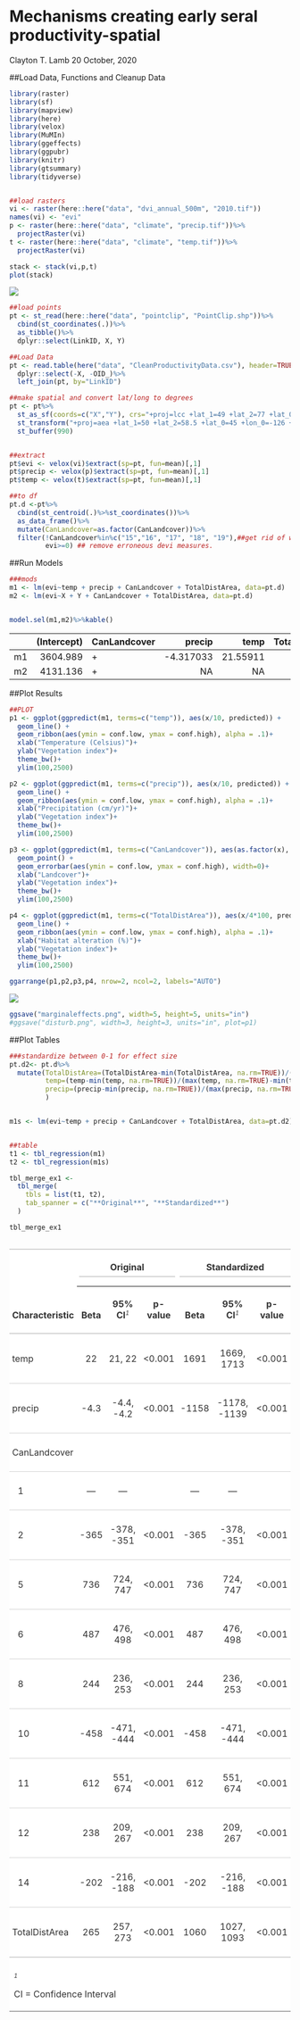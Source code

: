 Mechanisms creating early seral productivity-spatial
================
Clayton T. Lamb
20 October, 2020

\#\#Load Data, Functions and Cleanup Data

``` r
library(raster)
library(sf)
library(mapview)
library(here)
library(velox)
library(MuMIn)
library(ggeffects)
library(ggpubr)
library(knitr)
library(gtsummary)
library(tidyverse)


##load rasters
vi <- raster(here::here("data", "dvi_annual_500m", "2010.tif"))
names(vi) <- "evi"
p <- raster(here::here("data", "climate", "precip.tif"))%>%
  projectRaster(vi)
t <- raster(here::here("data", "climate", "temp.tif"))%>%
  projectRaster(vi)

stack <- stack(vi,p,t)
plot(stack)
```

![](README_files/figure-gfm/Load%20Data-1.png)<!-- -->

``` r
##load points
pt <- st_read(here::here("data", "pointclip", "PointClip.shp"))%>%
  cbind(st_coordinates(.))%>%
  as_tibble()%>%
  dplyr::select(LinkID, X, Y)

##Load Data
pt <- read.table(here("data", "CleanProductivityData.csv"), header=TRUE, sep=",")%>%
  dplyr::select(-X, -OID_)%>%
  left_join(pt, by="LinkID")

##make spatial and convert lat/long to degrees
pt <- pt%>%
  st_as_sf(coords=c("X","Y"), crs="+proj=lcc +lat_1=49 +lat_2=77 +lat_0=49 +lon_0=-95 +x_0=0 +y_0=0 +datum=NAD83 +units=m +no_defs +ellps=GRS80 +towgs84=0,0,0")%>%
  st_transform("+proj=aea +lat_1=50 +lat_2=58.5 +lat_0=45 +lon_0=-126 +x_0=1000000 +y_0=0 +ellps=GRS80 +towgs84=0,0,0,0,0,0,0 +units=m +no_defs")%>%
  st_buffer(990)


##extract 
pt$evi <- velox(vi)$extract(sp=pt, fun=mean)[,1]
pt$precip <- velox(p)$extract(sp=pt, fun=mean)[,1]
pt$temp <- velox(t)$extract(sp=pt, fun=mean)[,1]

##to df
pt.d <-pt%>%
  cbind(st_centroid(.)%>%st_coordinates())%>%
  as_data_frame()%>%
  mutate(CanLandcover=as.factor(CanLandcover))%>%
  filter(!CanLandcover%in%c("15","16", "17", "18", "19"),##get rid of water, ice, and cities
         evi>=0) ## remove erroneous devi measures.
```

\#\#Run Models

``` r
###mods
m1 <- lm(evi~temp + precip + CanLandcover + TotalDistArea, data=pt.d)
m2 <- lm(evi~X + Y + CanLandcover + TotalDistArea, data=pt.d)


model.sel(m1,m2)%>%kable()
```

|    | (Intercept) | CanLandcover |     precip |     temp | TotalDistArea |           X |          Y | df |     logLik |    AICc |    delta | weight |
| -- | ----------: | :----------- | ---------: | -------: | ------------: | ----------: | ---------: | -: | ---------: | ------: | -------: | -----: |
| m1 |    3604.989 | \+           | \-4.317033 | 21.55911 |      265.0760 |          NA |         NA | 13 | \-953665.8 | 1907358 |    0.000 |      1 |
| m2 |    4131.136 | \+           |         NA |       NA |      203.6883 | \-0.0007933 | \-0.000922 | 13 | \-955794.5 | 1911615 | 4257.377 |      0 |

\#\#Plot Results

``` r
##PLOT
p1 <- ggplot(ggpredict(m1, terms=c("temp")), aes(x/10, predicted)) +
  geom_line() +
  geom_ribbon(aes(ymin = conf.low, ymax = conf.high), alpha = .1)+
  xlab("Temperature (Celsius)")+
  ylab("Vegetation index")+
  theme_bw()+
  ylim(100,2500)

p2 <- ggplot(ggpredict(m1, terms=c("precip")), aes(x/10, predicted)) +
  geom_line() +
  geom_ribbon(aes(ymin = conf.low, ymax = conf.high), alpha = .1)+
  xlab("Precipitation (cm/yr)")+
  ylab("Vegetation index")+
  theme_bw()+
  ylim(100,2500)

p3 <- ggplot(ggpredict(m1, terms=c("CanLandcover")), aes(as.factor(x), predicted)) +
  geom_point() +
  geom_errorbar(aes(ymin = conf.low, ymax = conf.high), width=0)+
  xlab("Landcover")+
  ylab("Vegetation index")+
  theme_bw()+
  ylim(100,2500)

p4 <- ggplot(ggpredict(m1, terms=c("TotalDistArea")), aes(x/4*100, predicted)) +
  geom_line() +
  geom_ribbon(aes(ymin = conf.low, ymax = conf.high), alpha = .1)+
  xlab("Habitat alteration (%)")+
  ylab("Vegetation index")+
  theme_bw()+
  ylim(100,2500)

ggarrange(p1,p2,p3,p4, nrow=2, ncol=2, labels="AUTO")
```

![](README_files/figure-gfm/results-1.png)<!-- -->

``` r
ggsave("marginaleffects.png", width=5, height=5, units="in")
#ggsave("disturb.png", width=3, height=3, units="in", plot=p1)
```

\#\#Plot Tables

``` r
###standardize between 0-1 for effect size
pt.d2<- pt.d%>%
  mutate(TotalDistArea=(TotalDistArea-min(TotalDistArea, na.rm=TRUE))/(max(TotalDistArea, na.rm=TRUE)-min(TotalDistArea, na.rm=TRUE)),
         temp=(temp-min(temp, na.rm=TRUE))/(max(temp, na.rm=TRUE)-min(temp, na.rm=TRUE)),
         precip=(precip-min(precip, na.rm=TRUE))/(max(precip, na.rm=TRUE)-min(precip, na.rm=TRUE))
         )


m1s <- lm(evi~temp + precip + CanLandcover + TotalDistArea, data=pt.d2)


##table
t1 <- tbl_regression(m1)
t2 <- tbl_regression(m1s)

tbl_merge_ex1 <-
  tbl_merge(
    tbls = list(t1, t2),
    tab_spanner = c("**Original**", "**Standardized**")
  )

tbl_merge_ex1
```

<!--html_preserve-->

<style>html {
  font-family: -apple-system, BlinkMacSystemFont, 'Segoe UI', Roboto, Oxygen, Ubuntu, Cantarell, 'Helvetica Neue', 'Fira Sans', 'Droid Sans', Arial, sans-serif;
}

#ayuyumzsqg .gt_table {
  display: table;
  border-collapse: collapse;
  margin-left: auto;
  margin-right: auto;
  color: #333333;
  font-size: 16px;
  background-color: #FFFFFF;
  width: auto;
  border-top-style: solid;
  border-top-width: 2px;
  border-top-color: #A8A8A8;
  border-right-style: none;
  border-right-width: 2px;
  border-right-color: #D3D3D3;
  border-bottom-style: solid;
  border-bottom-width: 2px;
  border-bottom-color: #A8A8A8;
  border-left-style: none;
  border-left-width: 2px;
  border-left-color: #D3D3D3;
}

#ayuyumzsqg .gt_heading {
  background-color: #FFFFFF;
  text-align: center;
  border-bottom-color: #FFFFFF;
  border-left-style: none;
  border-left-width: 1px;
  border-left-color: #D3D3D3;
  border-right-style: none;
  border-right-width: 1px;
  border-right-color: #D3D3D3;
}

#ayuyumzsqg .gt_title {
  color: #333333;
  font-size: 125%;
  font-weight: initial;
  padding-top: 4px;
  padding-bottom: 4px;
  border-bottom-color: #FFFFFF;
  border-bottom-width: 0;
}

#ayuyumzsqg .gt_subtitle {
  color: #333333;
  font-size: 85%;
  font-weight: initial;
  padding-top: 0;
  padding-bottom: 4px;
  border-top-color: #FFFFFF;
  border-top-width: 0;
}

#ayuyumzsqg .gt_bottom_border {
  border-bottom-style: solid;
  border-bottom-width: 2px;
  border-bottom-color: #D3D3D3;
}

#ayuyumzsqg .gt_col_headings {
  border-top-style: solid;
  border-top-width: 2px;
  border-top-color: #D3D3D3;
  border-bottom-style: solid;
  border-bottom-width: 2px;
  border-bottom-color: #D3D3D3;
  border-left-style: none;
  border-left-width: 1px;
  border-left-color: #D3D3D3;
  border-right-style: none;
  border-right-width: 1px;
  border-right-color: #D3D3D3;
}

#ayuyumzsqg .gt_col_heading {
  color: #333333;
  background-color: #FFFFFF;
  font-size: 100%;
  font-weight: normal;
  text-transform: inherit;
  border-left-style: none;
  border-left-width: 1px;
  border-left-color: #D3D3D3;
  border-right-style: none;
  border-right-width: 1px;
  border-right-color: #D3D3D3;
  vertical-align: bottom;
  padding-top: 5px;
  padding-bottom: 6px;
  padding-left: 5px;
  padding-right: 5px;
  overflow-x: hidden;
}

#ayuyumzsqg .gt_column_spanner_outer {
  color: #333333;
  background-color: #FFFFFF;
  font-size: 100%;
  font-weight: normal;
  text-transform: inherit;
  padding-top: 0;
  padding-bottom: 0;
  padding-left: 4px;
  padding-right: 4px;
}

#ayuyumzsqg .gt_column_spanner_outer:first-child {
  padding-left: 0;
}

#ayuyumzsqg .gt_column_spanner_outer:last-child {
  padding-right: 0;
}

#ayuyumzsqg .gt_column_spanner {
  border-bottom-style: solid;
  border-bottom-width: 2px;
  border-bottom-color: #D3D3D3;
  vertical-align: bottom;
  padding-top: 5px;
  padding-bottom: 6px;
  overflow-x: hidden;
  display: inline-block;
  width: 100%;
}

#ayuyumzsqg .gt_group_heading {
  padding: 8px;
  color: #333333;
  background-color: #FFFFFF;
  font-size: 100%;
  font-weight: initial;
  text-transform: inherit;
  border-top-style: solid;
  border-top-width: 2px;
  border-top-color: #D3D3D3;
  border-bottom-style: solid;
  border-bottom-width: 2px;
  border-bottom-color: #D3D3D3;
  border-left-style: none;
  border-left-width: 1px;
  border-left-color: #D3D3D3;
  border-right-style: none;
  border-right-width: 1px;
  border-right-color: #D3D3D3;
  vertical-align: middle;
}

#ayuyumzsqg .gt_empty_group_heading {
  padding: 0.5px;
  color: #333333;
  background-color: #FFFFFF;
  font-size: 100%;
  font-weight: initial;
  border-top-style: solid;
  border-top-width: 2px;
  border-top-color: #D3D3D3;
  border-bottom-style: solid;
  border-bottom-width: 2px;
  border-bottom-color: #D3D3D3;
  vertical-align: middle;
}

#ayuyumzsqg .gt_striped {
  background-color: rgba(128, 128, 128, 0.05);
}

#ayuyumzsqg .gt_from_md > :first-child {
  margin-top: 0;
}

#ayuyumzsqg .gt_from_md > :last-child {
  margin-bottom: 0;
}

#ayuyumzsqg .gt_row {
  padding-top: 8px;
  padding-bottom: 8px;
  padding-left: 5px;
  padding-right: 5px;
  margin: 10px;
  border-top-style: solid;
  border-top-width: 1px;
  border-top-color: #D3D3D3;
  border-left-style: none;
  border-left-width: 1px;
  border-left-color: #D3D3D3;
  border-right-style: none;
  border-right-width: 1px;
  border-right-color: #D3D3D3;
  vertical-align: middle;
  overflow-x: hidden;
}

#ayuyumzsqg .gt_stub {
  color: #333333;
  background-color: #FFFFFF;
  font-size: 100%;
  font-weight: initial;
  text-transform: inherit;
  border-right-style: solid;
  border-right-width: 2px;
  border-right-color: #D3D3D3;
  padding-left: 12px;
}

#ayuyumzsqg .gt_summary_row {
  color: #333333;
  background-color: #FFFFFF;
  text-transform: inherit;
  padding-top: 8px;
  padding-bottom: 8px;
  padding-left: 5px;
  padding-right: 5px;
}

#ayuyumzsqg .gt_first_summary_row {
  padding-top: 8px;
  padding-bottom: 8px;
  padding-left: 5px;
  padding-right: 5px;
  border-top-style: solid;
  border-top-width: 2px;
  border-top-color: #D3D3D3;
}

#ayuyumzsqg .gt_grand_summary_row {
  color: #333333;
  background-color: #FFFFFF;
  text-transform: inherit;
  padding-top: 8px;
  padding-bottom: 8px;
  padding-left: 5px;
  padding-right: 5px;
}

#ayuyumzsqg .gt_first_grand_summary_row {
  padding-top: 8px;
  padding-bottom: 8px;
  padding-left: 5px;
  padding-right: 5px;
  border-top-style: double;
  border-top-width: 6px;
  border-top-color: #D3D3D3;
}

#ayuyumzsqg .gt_table_body {
  border-top-style: solid;
  border-top-width: 2px;
  border-top-color: #D3D3D3;
  border-bottom-style: solid;
  border-bottom-width: 2px;
  border-bottom-color: #D3D3D3;
}

#ayuyumzsqg .gt_footnotes {
  color: #333333;
  background-color: #FFFFFF;
  border-bottom-style: none;
  border-bottom-width: 2px;
  border-bottom-color: #D3D3D3;
  border-left-style: none;
  border-left-width: 2px;
  border-left-color: #D3D3D3;
  border-right-style: none;
  border-right-width: 2px;
  border-right-color: #D3D3D3;
}

#ayuyumzsqg .gt_footnote {
  margin: 0px;
  font-size: 90%;
  padding: 4px;
}

#ayuyumzsqg .gt_sourcenotes {
  color: #333333;
  background-color: #FFFFFF;
  border-bottom-style: none;
  border-bottom-width: 2px;
  border-bottom-color: #D3D3D3;
  border-left-style: none;
  border-left-width: 2px;
  border-left-color: #D3D3D3;
  border-right-style: none;
  border-right-width: 2px;
  border-right-color: #D3D3D3;
}

#ayuyumzsqg .gt_sourcenote {
  font-size: 90%;
  padding: 4px;
}

#ayuyumzsqg .gt_left {
  text-align: left;
}

#ayuyumzsqg .gt_center {
  text-align: center;
}

#ayuyumzsqg .gt_right {
  text-align: right;
  font-variant-numeric: tabular-nums;
}

#ayuyumzsqg .gt_font_normal {
  font-weight: normal;
}

#ayuyumzsqg .gt_font_bold {
  font-weight: bold;
}

#ayuyumzsqg .gt_font_italic {
  font-style: italic;
}

#ayuyumzsqg .gt_super {
  font-size: 65%;
}

#ayuyumzsqg .gt_footnote_marks {
  font-style: italic;
  font-size: 65%;
}
</style>

<div id="ayuyumzsqg" style="overflow-x:auto;overflow-y:auto;width:auto;height:auto;">

<table class="gt_table">

<thead class="gt_col_headings">

<tr>

<th class="gt_col_heading gt_center gt_columns_bottom_border" rowspan="2" colspan="1">

<strong>Characteristic</strong>

</th>

<th class="gt_center gt_columns_top_border gt_column_spanner_outer" rowspan="1" colspan="3">

<span class="gt_column_spanner"><strong>Original</strong></span>

</th>

<th class="gt_center gt_columns_top_border gt_column_spanner_outer" rowspan="1" colspan="3">

<span class="gt_column_spanner"><strong>Standardized</strong></span>

</th>

</tr>

<tr>

<th class="gt_col_heading gt_columns_bottom_border gt_center" rowspan="1" colspan="1">

<strong>Beta</strong>

</th>

<th class="gt_col_heading gt_columns_bottom_border gt_center" rowspan="1" colspan="1">

<strong>95% CI</strong><sup class="gt_footnote_marks">1</sup>

</th>

<th class="gt_col_heading gt_columns_bottom_border gt_center" rowspan="1" colspan="1">

<strong>p-value</strong>

</th>

<th class="gt_col_heading gt_columns_bottom_border gt_center" rowspan="1" colspan="1">

<strong>Beta</strong>

</th>

<th class="gt_col_heading gt_columns_bottom_border gt_center" rowspan="1" colspan="1">

<strong>95% CI</strong><sup class="gt_footnote_marks">1</sup>

</th>

<th class="gt_col_heading gt_columns_bottom_border gt_center" rowspan="1" colspan="1">

<strong>p-value</strong>

</th>

</tr>

</thead>

<tbody class="gt_table_body">

<tr>

<td class="gt_row gt_left">

temp

</td>

<td class="gt_row gt_center">

22

</td>

<td class="gt_row gt_center">

21, 22

</td>

<td class="gt_row gt_center">

\<0.001

</td>

<td class="gt_row gt_center">

1691

</td>

<td class="gt_row gt_center">

1669, 1713

</td>

<td class="gt_row gt_center">

\<0.001

</td>

</tr>

<tr>

<td class="gt_row gt_left">

precip

</td>

<td class="gt_row gt_center">

\-4.3

</td>

<td class="gt_row gt_center">

\-4.4, -4.2

</td>

<td class="gt_row gt_center">

\<0.001

</td>

<td class="gt_row gt_center">

\-1158

</td>

<td class="gt_row gt_center">

\-1178, -1139

</td>

<td class="gt_row gt_center">

\<0.001

</td>

</tr>

<tr>

<td class="gt_row gt_left">

CanLandcover

</td>

<td class="gt_row gt_center">

</td>

<td class="gt_row gt_center">

</td>

<td class="gt_row gt_center">

</td>

<td class="gt_row gt_center">

</td>

<td class="gt_row gt_center">

</td>

<td class="gt_row gt_center">

</td>

</tr>

<tr>

<td class="gt_row gt_left" style="text-align: left; text-indent: 10px;">

1

</td>

<td class="gt_row gt_center">

—

</td>

<td class="gt_row gt_center">

—

</td>

<td class="gt_row gt_center">

</td>

<td class="gt_row gt_center">

—

</td>

<td class="gt_row gt_center">

—

</td>

<td class="gt_row gt_center">

</td>

</tr>

<tr>

<td class="gt_row gt_left" style="text-align: left; text-indent: 10px;">

2

</td>

<td class="gt_row gt_center">

\-365

</td>

<td class="gt_row gt_center">

\-378, -351

</td>

<td class="gt_row gt_center">

\<0.001

</td>

<td class="gt_row gt_center">

\-365

</td>

<td class="gt_row gt_center">

\-378, -351

</td>

<td class="gt_row gt_center">

\<0.001

</td>

</tr>

<tr>

<td class="gt_row gt_left" style="text-align: left; text-indent: 10px;">

5

</td>

<td class="gt_row gt_center">

736

</td>

<td class="gt_row gt_center">

724, 747

</td>

<td class="gt_row gt_center">

\<0.001

</td>

<td class="gt_row gt_center">

736

</td>

<td class="gt_row gt_center">

724, 747

</td>

<td class="gt_row gt_center">

\<0.001

</td>

</tr>

<tr>

<td class="gt_row gt_left" style="text-align: left; text-indent: 10px;">

6

</td>

<td class="gt_row gt_center">

487

</td>

<td class="gt_row gt_center">

476, 498

</td>

<td class="gt_row gt_center">

\<0.001

</td>

<td class="gt_row gt_center">

487

</td>

<td class="gt_row gt_center">

476, 498

</td>

<td class="gt_row gt_center">

\<0.001

</td>

</tr>

<tr>

<td class="gt_row gt_left" style="text-align: left; text-indent: 10px;">

8

</td>

<td class="gt_row gt_center">

244

</td>

<td class="gt_row gt_center">

236, 253

</td>

<td class="gt_row gt_center">

\<0.001

</td>

<td class="gt_row gt_center">

244

</td>

<td class="gt_row gt_center">

236, 253

</td>

<td class="gt_row gt_center">

\<0.001

</td>

</tr>

<tr>

<td class="gt_row gt_left" style="text-align: left; text-indent: 10px;">

10

</td>

<td class="gt_row gt_center">

\-458

</td>

<td class="gt_row gt_center">

\-471, -444

</td>

<td class="gt_row gt_center">

\<0.001

</td>

<td class="gt_row gt_center">

\-458

</td>

<td class="gt_row gt_center">

\-471, -444

</td>

<td class="gt_row gt_center">

\<0.001

</td>

</tr>

<tr>

<td class="gt_row gt_left" style="text-align: left; text-indent: 10px;">

11

</td>

<td class="gt_row gt_center">

612

</td>

<td class="gt_row gt_center">

551, 674

</td>

<td class="gt_row gt_center">

\<0.001

</td>

<td class="gt_row gt_center">

612

</td>

<td class="gt_row gt_center">

551, 674

</td>

<td class="gt_row gt_center">

\<0.001

</td>

</tr>

<tr>

<td class="gt_row gt_left" style="text-align: left; text-indent: 10px;">

12

</td>

<td class="gt_row gt_center">

238

</td>

<td class="gt_row gt_center">

209, 267

</td>

<td class="gt_row gt_center">

\<0.001

</td>

<td class="gt_row gt_center">

238

</td>

<td class="gt_row gt_center">

209, 267

</td>

<td class="gt_row gt_center">

\<0.001

</td>

</tr>

<tr>

<td class="gt_row gt_left" style="text-align: left; text-indent: 10px;">

14

</td>

<td class="gt_row gt_center">

\-202

</td>

<td class="gt_row gt_center">

\-216, -188

</td>

<td class="gt_row gt_center">

\<0.001

</td>

<td class="gt_row gt_center">

\-202

</td>

<td class="gt_row gt_center">

\-216, -188

</td>

<td class="gt_row gt_center">

\<0.001

</td>

</tr>

<tr>

<td class="gt_row gt_left">

TotalDistArea

</td>

<td class="gt_row gt_center">

265

</td>

<td class="gt_row gt_center">

257, 273

</td>

<td class="gt_row gt_center">

\<0.001

</td>

<td class="gt_row gt_center">

1060

</td>

<td class="gt_row gt_center">

1027, 1093

</td>

<td class="gt_row gt_center">

\<0.001

</td>

</tr>

</tbody>

<tfoot>

<tr class="gt_footnotes">

<td colspan="7">

<p class="gt_footnote">

<sup class="gt_footnote_marks"> <em>1</em> </sup>

CI = Confidence Interval <br />

</p>

</td>

</tr>

</tfoot>

</table>

</div>

<!--/html_preserve-->
